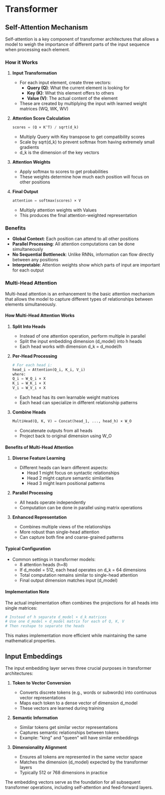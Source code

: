 # Transformer

## Self-Attention Mechanism

Self-attention is a key component of transformer architectures that allows a model to weigh the importance of different parts of the input sequence when processing each element.

### How it Works

1. **Input Transformation**
   - For each input element, create three vectors:
     - **Query (Q)**: What the current element is looking for
     - **Key (K)**: What this element offers to others
     - **Value (V)**: The actual content of the element
   - These are created by multiplying the input with learned weight matrices (WQ, WK, WV)

2. **Attention Score Calculation**
   ```python
   scores = (Q × K^T) / sqrt(d_k)
   ```
   - Multiply Query with Key transpose to get compatibility scores
   - Scale by sqrt(d_k) to prevent softmax from having extremely small gradients
   - d_k is the dimension of the key vectors

3. **Attention Weights**
   - Apply softmax to scores to get probabilities
   - These weights determine how much each position will focus on other positions

4. **Final Output**
   ```python
   attention = softmax(scores) × V
   ```
   - Multiply attention weights with Values
   - This produces the final attention-weighted representation

### Benefits

- **Global Context**: Each position can attend to all other positions
- **Parallel Processing**: All attention computations can be done simultaneously
- **No Sequential Bottleneck**: Unlike RNNs, information can flow directly between any positions
- **Interpretable**: Attention weights show which parts of input are important for each output

### Multi-Head Attention

Multi-head attention is an enhancement to the basic attention mechanism that allows the model to capture different types of relationships between elements simultaneously.

#### How Multi-Head Attention Works

1. **Split Into Heads**
   - Instead of one attention operation, perform multiple in parallel
   - Split the input embedding dimension (d_model) into h heads
   - Each head works with dimension d_k = d_model/h

2. **Per-Head Processing**
   ```python
   # For each head i:
   head_i = Attention(Q_i, K_i, V_i)
   where:
   Q_i = W_Q_i × X
   K_i = W_K_i × X
   V_i = W_V_i × X
   ```
   - Each head has its own learnable weight matrices
   - Each head can specialize in different relationship patterns

3. **Combine Heads**
   ```python
   MultiHead(Q, K, V) = Concat(head_1, ..., head_h) × W_O
   ```
   - Concatenate outputs from all heads
   - Project back to original dimension using W_O

#### Benefits of Multi-Head Attention

1. **Diverse Feature Learning**
   - Different heads can learn different aspects:
     - Head 1 might focus on syntactic relationships
     - Head 2 might capture semantic similarities
     - Head 3 might learn positional patterns

2. **Parallel Processing**
   - All heads operate independently
   - Computation can be done in parallel using matrix operations

3. **Enhanced Representation**
   - Combines multiple views of the relationships
   - More robust than single-head attention
   - Can capture both fine and coarse-grained patterns

#### Typical Configuration

- Common settings in transformer models:
  - 8 attention heads (h=8)
  - If d_model = 512, each head operates on d_k = 64 dimensions
  - Total computation remains similar to single-head attention
  - Final output dimension matches input (d_model)

#### Implementation Note

The actual implementation often combines the projections for all heads into single matrices:
```python
# Instead of h separate d_model × d_k matrices
# Use one d_model × d_model matrix for each of Q, K, V
# Then reshape to separate the heads
```

This makes implementation more efficient while maintaining the same mathematical properties.

## Input Embeddings

The input embedding layer serves three crucial purposes in transformer architectures:

1. **Token to Vector Conversion**
   - Converts discrete tokens (e.g., words or subwords) into continuous vector representations
   - Maps each token to a dense vector of dimension d_model
   - These vectors are learned during training

2. **Semantic Information**
   - Similar tokens get similar vector representations
   - Captures semantic relationships between tokens
   - Example: "king" and "queen" will have similar embeddings

3. **Dimensionality Alignment**
   - Ensures all tokens are represented in the same vector space
   - Matches the dimension (d_model) expected by the transformer layers
   - Typically 512 or 768 dimensions in practice

The embedding vectors serve as the foundation for all subsequent transformer operations, including self-attention and feed-forward layers.

